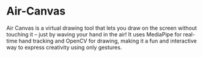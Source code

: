 # Air-Canvas
Air Canvas is a virtual drawing tool that lets you draw on the screen without touching it – just by waving your hand in the air! It uses MediaPipe for real-time hand tracking and OpenCV for drawing, making it a fun and interactive way to express creativity using only gestures.

